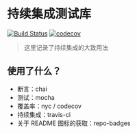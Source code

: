 # 持续集成测试库

[![Build Status](https://travis-ci.org/KokoTa/travis-ci-demo.svg?branch=master)](https://travis-ci.org/KokoTa/travis-ci-demo)
[![codecov](https://codecov.io/gh/KokoTa/travis-ci-demo/branch/master/graph/badge.svg)](https://codecov.io/gh/KokoTa/travis-ci-demo)

> 这里记录了持续集成的大致用法

## 使用了什么？

* 断言：chai
* 测试：mocha
* 覆盖率：nyc / codecov
* 持续集成：travis-ci
* 关于 README 图标的获取：repo-badges

